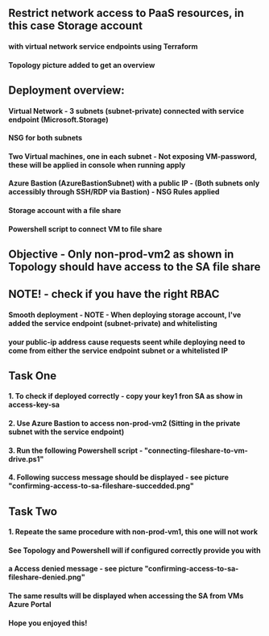 ## Restrict network access to PaaS resources, in this case Storage account
#### with virtual network service endpoints using Terraform

#### Topology picture added to get an overview

## Deployment overview:
#### Virtual Network - 3 subnets (subnet-private) connected with service endpoint (Microsoft.Storage)
#### NSG for both subnets
#### Two Virtual machines, one in each subnet - Not exposing VM-password, these will be applied in console when running apply
#### Azure Bastion (AzureBastionSubnet) with a public IP - (Both subnets only accessibly through SSH/RDP via Bastion) - NSG Rules applied
#### Storage account with a file share
#### Powershell script to connect VM to file share

## Objective - Only non-prod-vm2 as shown in Topology should have access to the SA file share
## NOTE! - check if you have the right RBAC

#### Smooth deployment - NOTE - When deploying storage account, I've added the service endpoint (subnet-private) and whitelisting
#### your public-ip address cause requests seent while deploying need to come from either the service endpoint subnet or a whitelisted IP

## Task One
#### 1. To check if deployed correctly - copy your key1 fron SA as show in access-key-sa
#### 2. Use Azure Bastion to access non-prod-vm2 (Sitting in the private subnet with the service endpoint)
#### 3. Run the following Powershell script - "connecting-fileshare-to-vm-drive.ps1"
#### 4. Following success message should be displayed - see picture "confirming-access-to-sa-fileshare-succedded.png"

## Task Two
#### 1. Repeate the same procedure with non-prod-vm1, this one will not work
#### See Topology and Powershell will if configured correctly provide you with
#### a Access denied message - see picture "confirming-access-to-sa-fileshare-denied.png"

#### The same results will be displayed when accessing the SA from VMs Azure Portal
#### Hope you enjoyed this!